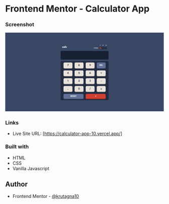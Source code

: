 # Frontend Mentor - Calculator App

### Screenshot

![](screenshot/Screenshot.png)

### Links

- Live Site URL: [https://calculator-app-10.vercel.app/]

### Built with

- HTML
- CSS
- Vanilla Javascript

## Author
- Frontend Mentor - [@krutagna10](https://www.frontendmentor.io/profile/krutagna10)
